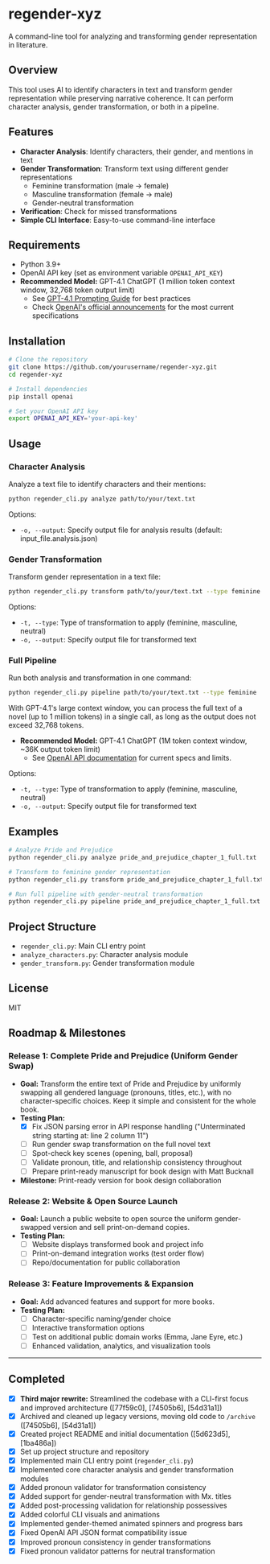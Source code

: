 # regender-xyz

A command-line tool for analyzing and transforming gender representation in literature.

## Overview

This tool uses AI to identify characters in text and transform gender representation while preserving narrative coherence. It can perform character analysis, gender transformation, or both in a pipeline.

## Features

- **Character Analysis**: Identify characters, their gender, and mentions in text
- **Gender Transformation**: Transform text using different gender representations
  - Feminine transformation (male → female)
  - Masculine transformation (female → male)
  - Gender-neutral transformation
- **Verification**: Check for missed transformations
- **Simple CLI Interface**: Easy-to-use command-line interface

## Requirements

- Python 3.9+
- OpenAI API key (set as environment variable `OPENAI_API_KEY`)
- **Recommended Model:** GPT-4.1 ChatGPT (1 million token context window, 32,768 token output limit)
  - See [GPT-4.1 Prompting Guide](https://cookbook.openai.com/examples/gpt4-1_prompting_guide) for best practices
  - Check [OpenAI's official announcements](https://openai.com/) for the most current specifications

## Installation

```bash
# Clone the repository
git clone https://github.com/yourusername/regender-xyz.git
cd regender-xyz

# Install dependencies
pip install openai

# Set your OpenAI API key
export OPENAI_API_KEY='your-api-key'
```

## Usage

### Character Analysis

Analyze a text file to identify characters and their mentions:

```bash
python regender_cli.py analyze path/to/your/text.txt
```

Options:
- `-o, --output`: Specify output file for analysis results (default: input_file.analysis.json)

### Gender Transformation

Transform gender representation in a text file:

```bash
python regender_cli.py transform path/to/your/text.txt --type feminine
```

Options:
- `-t, --type`: Type of transformation to apply (feminine, masculine, neutral)
- `-o, --output`: Specify output file for transformed text

### Full Pipeline

Run both analysis and transformation in one command:

```bash
python regender_cli.py pipeline path/to/your/text.txt --type feminine
```

With GPT-4.1's large context window, you can process the full text of a novel (up to 1 million tokens) in a single call, as long as the output does not exceed 32,768 tokens.
- **Recommended Model:** GPT-4.1 ChatGPT (1M token context window, ~36K output token limit)
  - See [OpenAI API documentation](https://platform.openai.com/docs/models/gpt-4-and-gpt-4-turbo) for current specs and limits.

Options:
- `-t, --type`: Type of transformation to apply (feminine, masculine, neutral)
- `-o, --output`: Specify output file for transformed text

## Examples

```bash
# Analyze Pride and Prejudice
python regender_cli.py analyze pride_and_prejudice_chapter_1_full.txt

# Transform to feminine gender representation
python regender_cli.py transform pride_and_prejudice_chapter_1_full.txt -t feminine

# Run full pipeline with gender-neutral transformation
python regender_cli.py pipeline pride_and_prejudice_chapter_1_full.txt -t neutral -o output/neutral_pride.txt
```

## Project Structure

- `regender_cli.py`: Main CLI entry point
- `analyze_characters.py`: Character analysis module
- `gender_transform.py`: Gender transformation module

## License

MIT

## Roadmap & Milestones

### Release 1: Complete Pride and Prejudice (Uniform Gender Swap)
- **Goal:** Transform the entire text of Pride and Prejudice by uniformly swapping all gendered language (pronouns, titles, etc.), with no character-specific choices. Keep it simple and consistent for the whole book.
- **Testing Plan:**
  - [x] Fix JSON parsing error in API response handling ("Unterminated string starting at: line 2 column 11")
  - [ ] Run gender swap transformation on the full novel text
  - [ ] Spot-check key scenes (opening, ball, proposal)
  - [ ] Validate pronoun, title, and relationship consistency throughout
  - [ ] Prepare print-ready manuscript for book design with Matt Bucknall
- **Milestone:** Print-ready version for book design collaboration

### Release 2: Website & Open Source Launch
- **Goal:** Launch a public website to open source the uniform gender-swapped version and sell print-on-demand copies.
- **Testing Plan:**
  - [ ] Website displays transformed book and project info
  - [ ] Print-on-demand integration works (test order flow)
  - [ ] Repo/documentation for public collaboration

### Release 3: Feature Improvements & Expansion
- **Goal:** Add advanced features and support for more books.
- **Testing Plan:**
  - [ ] Character-specific naming/gender choice
  - [ ] Interactive transformation options
  - [ ] Test on additional public domain works (Emma, Jane Eyre, etc.)
  - [ ] Enhanced validation, analytics, and visualization tools

---

## Completed

- [x] **Third major rewrite:** Streamlined the codebase with a CLI-first focus and improved architecture ([77f59c0], [74505b6], [54d31a1])
- [x] Archived and cleaned up legacy versions, moving old code to `/archive` ([74505b6], [54d31a1])
- [x] Created project README and initial documentation ([5d623d5], [1ba486a])
- [x] Set up project structure and repository
- [x] Implemented main CLI entry point (`regender_cli.py`)
- [x] Implemented core character analysis and gender transformation modules
- [x] Added pronoun validator for transformation consistency
- [x] Added support for gender-neutral transformation with Mx. titles
- [x] Added post-processing validation for relationship possessives
- [x] Added colorful CLI visuals and animations
- [x] Implemented gender-themed animated spinners and progress bars
- [x] Fixed OpenAI API JSON format compatibility issue
- [x] Improved pronoun consistency in gender transformations
- [x] Fixed pronoun validator patterns for neutral transformation
